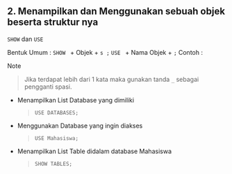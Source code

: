 ## 2. **Menampilkan dan Menggunakan sebuah objek beserta struktur nya**

  `SHOW` dan `USE`
  
  Bentuk Umum : `SHOW ` + Objek + `s ;`
                `USE ` + Nama Objek + `;`
  Contoh : 

  Note 
  > Jika terdapat lebih dari 1 kata maka gunakan tanda ``_`` sebagai pengganti spasi.

  - Menampilkan List Database yang dimiliki 
    > `USE DATABASES;`
  - Menggunakan Database yang ingin diakses
    > `USE Mahasiswa;`
  - Menampilkan List Table didalam database Mahasiswa
    > `SHOW TABLES;`
   
